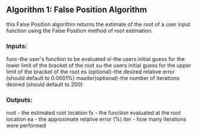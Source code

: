 ## Algorithm 1: False Position Algorithm
this False Position algorithm returns the estimate of the root of a user input function using the False Position method of root estimation.
### Inputs:
  func-the user's function to be evaluated
  xl-the users initial guess for the lower limit of the bracket of the root
  xu-the users initial guess for the upper limit of the bracket of the root
  es (optional)-the desired relative error (should default to 0.0001%)
  maxiter(optional)-the number of iterations desired (should default to 200)
### Outputs:
  root - the estimated root location
  fx - the function evaluated at the root location
  ea - the approximate relative error (%)
  iter - how many iterations were performed
